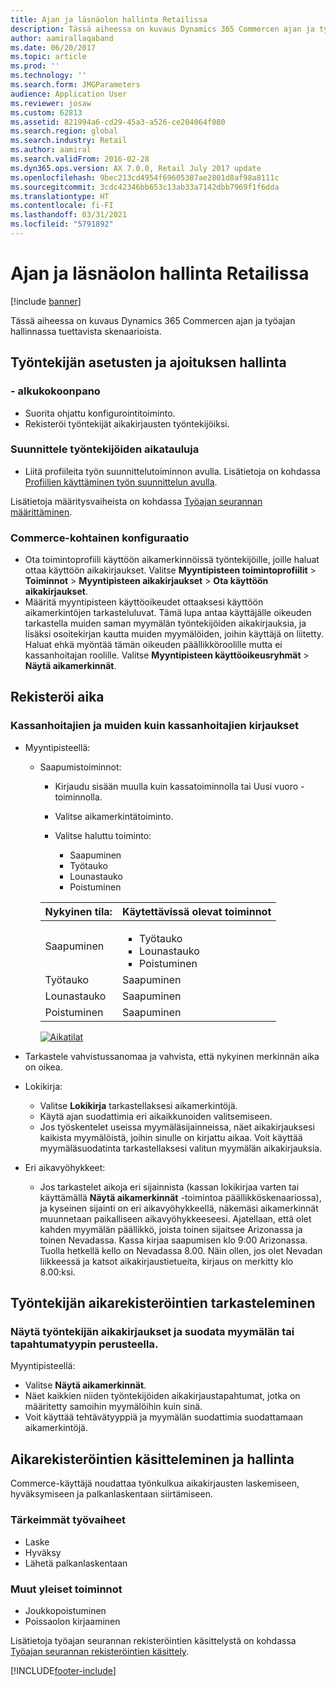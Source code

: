 ```yaml
---
title: Ajan ja läsnäolon hallinta Retailissa
description: Tässä aiheessa on kuvaus Dynamics 365 Commercen ajan ja työajan hallinnassa tuettavista skenaarioista.
author: aamirallaqaband
ms.date: 06/20/2017
ms.topic: article
ms.prod: ''
ms.technology: ''
ms.search.form: JMGParameters
audience: Application User
ms.reviewer: josaw
ms.custom: 62813
ms.assetid: 821994a6-cd29-45a3-a526-ce204064f080
ms.search.region: global
ms.search.industry: Retail
ms.author: aamiral
ms.search.validFrom: 2016-02-28
ms.dyn365.ops.version: AX 7.0.0, Retail July 2017 update
ms.openlocfilehash: 9bec213cd4954f69605387ae2801d8af98a8111c
ms.sourcegitcommit: 3cdc42346bb653c13ab33a7142dbb7969f1f6dda
ms.translationtype: HT
ms.contentlocale: fi-FI
ms.lasthandoff: 03/31/2021
ms.locfileid: "5791892"
---
```

# <a name="time-and-attendance-management-in-retail"></a>Ajan ja läsnäolon hallinta Retailissa

[!include [banner](includes/banner.md)]

Tässä aiheessa on kuvaus Dynamics 365 Commercen ajan ja työajan hallinnassa tuettavista skenaarioista.

## <a name="manage-worker-setup-and-scheduling"></a>Työntekijän asetusten ja ajoituksen hallinta

### <a name="initial-configuration"></a> - alkukokoonpano

- Suorita ohjattu konfigurointitoiminto.
- Rekisteröi työntekijät aikakirjausten työntekijöiksi.

### <a name="plan-worker-schedules"></a>Suunnittele työntekijöiden aikatauluja

- Liitä profiileita työn suunnittelutoiminnon avulla. Lisätietoja on kohdassa [Profiilien käyttäminen työn suunnittelun avulla](https://technet.microsoft.com/library/aa551234.aspx).

Lisätietoja määritysvaiheista on kohdassa [Työajan seurannan määrittäminen](https://technet.microsoft.com/library/aa496971.aspx).

### <a name="commerce-specific-configuration"></a>Commerce-kohtainen konfiguraatio

- Ota toimintoprofiili käyttöön aikamerkinnöissä työntekijöille, joille haluat ottaa käyttöön aikakirjaukset. Valitse **Myyntipisteen toimintoprofiilit** &gt; **Toiminnot** &gt; **Myyntipisteen aikakirjaukset** &gt; **Ota käyttöön aikakirjaukset**.
- Määritä myyntipisteen käyttöoikeudet ottaaksesi käyttöön aikamerkintöjen tarkasteluluvat. Tämä lupa antaa käyttäjälle oikeuden tarkastella muiden saman myymälän työntekijöiden aikakirjauksia, ja lisäksi osoitekirjan kautta muiden myymälöiden, joihin käyttäjä on liitetty. Haluat ehkä myöntää tämän oikeuden päällikköroolille mutta ei kassanhoitajan roolille. Valitse **Myyntipisteen käyttöoikeusryhmät** &gt; **Näytä aikamerkinnät**.

## <a name="register-time"></a>Rekisteröi aika

### <a name="cashier-and-non-cashier-time-registrations"></a>Kassanhoitajien ja muiden kuin kassanhoitajien kirjaukset

- Myyntipisteellä:

    - Saapumistoiminnot:

        - Kirjaudu sisään muulla kuin kassatoiminnolla tai Uusi vuoro -toiminnolla.
        - Valitse aikamerkintätoiminto.
        - Valitse haluttu toiminto:

            - Saapuminen
            - Työtauko
            - Lounastauko
            - Poistuminen

        <table>
        <thead>
        <tr>
        <th>Nykyinen tila:</th>
        <th>Käytettävissä olevat toiminnot</th>
        </tr>
        </thead>
        <tbody>
        <tr>
        <td>Saapuminen</td>
        <td>
        <ul>
        <li>Työtauko</li>
        <li>Lounastauko</li>
        <li>Poistuminen</li>
        </ul>
        </td>
        </tr>
        <tr>
        <td>Työtauko</td>
        <td>Saapuminen</td>
        </tr>
        <tr>
        <td>Lounastauko</td>
        <td>Saapuminen</td>
        </tr>
        <tr>
        <td>Poistuminen</td>
        <td>Saapuminen</td>
        </tr>
        </tbody>
        </table>

        [![Aikatilat](./media/timeclockstates.png)](./media/timeclockstates.png)

- Tarkastele vahvistussanomaa ja vahvista, että nykyinen merkinnän aika on oikea.
- Lokikirja:

    - Valitse **Lokikirja** tarkastellaksesi aikamerkintöjä.
    - Käytä ajan suodattimia eri aikaikkunoiden valitsemiseen.
    - Jos työskentelet useissa myymäläsijainneissa, näet aikakirjauksesi kaikista myymälöistä, joihin sinulle on kirjattu aikaa. Voit käyttää myymäläsuodatinta tarkastellaksesi valitun myymälän aikakirjauksia.

- Eri aikavyöhykkeet:

    - Jos tarkastelet aikoja eri sijainnista (kassan lokikirjaa varten tai käyttämällä **Näytä aikamerkinnät** -toimintoa päällikköskenaariossa), ja kyseinen sijainti on eri aikavyöhykkeellä, näkemäsi aikamerkinnät muunnetaan paikalliseen aikavyöhykkeeseesi. Ajatellaan, että olet kahden myymälän päällikkö, joista toinen sijaitsee Arizonassa ja toinen Nevadassa. Kassa kirjaa saapumisen klo 9:00 Arizonassa. Tuolla hetkellä kello on Nevadassa 8.00. Näin ollen, jos olet Nevadan liikkeessä ja katsot aikakirjaustietueita, kirjaus on merkitty klo 8.00:ksi.

## <a name="view-worker-time-registrations"></a>Työntekijän aikarekisteröintien tarkasteleminen

### <a name="view-worker-time-registrations-and-filter-by-store-or-activity-type"></a>Näytä työntekijän aikakirjaukset ja suodata myymälän tai tapahtumatyypin perusteella.

Myyntipisteellä:

- Valitse **Näytä aikamerkinnät**.
- Näet kaikkien niiden työntekijöiden aikakirjaustapahtumat, jotka on määritetty samoihin myymälöihin kuin sinä.
- Voit käyttää tehtävätyyppiä ja myymälän suodattimia suodattamaan aikamerkintöjä.

## <a name="process-and-manage-time-registrations"></a>Aikarekisteröintien käsitteleminen ja hallinta

Commerce-käyttäjä noudattaa työnkulkua aikakirjausten laskemiseen, hyväksymiseen ja palkanlaskentaan siirtämiseen.

### <a name="primary-operations"></a>Tärkeimmät työvaiheet

- Laske
- Hyväksy
- Lähetä palkanlaskentaan

### <a name="other-common-operations"></a>Muut yleiset toiminnot

- Joukkopoistuminen
- Poissaolon kirjaaminen

Lisätietoja työajan seurannan rekisteröintien käsittelystä on kohdassa [Työajan seurannan rekisteröintien käsittely](https://technet.microsoft.com/library/aa573180.aspx).


[!INCLUDE[footer-include](../includes/footer-banner.md)]